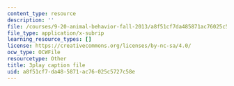 ```yaml
---
content_type: resource
description: ''
file: /courses/9-20-animal-behavior-fall-2013/a8f51cf7da485871ac76025c5727c58e_472226.vtt
file_type: application/x-subrip
learning_resource_types: []
license: https://creativecommons.org/licenses/by-nc-sa/4.0/
ocw_type: OCWFile
resourcetype: Other
title: 3play caption file
uid: a8f51cf7-da48-5871-ac76-025c5727c58e
---
```

